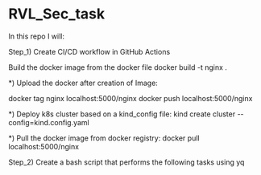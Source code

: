 # RVL_Sec_task

In this repo I will:

Step_1) Create CI/CD workflow in GitHub Actions

Build the docker image from the docker file
docker build -t nginx .

*) Upload the docker after creation of Image:

docker tag nginx localhost:5000/nginx
docker push localhost:5000/nginx


*) Deploy k8s cluster based on a kind_config file:
kind create cluster --config=kind.config.yaml

*) Pull the docker image from docker registry:
docker pull localhost:5000/nginx



Step_2) Create a bash script that performs the following tasks using yq
